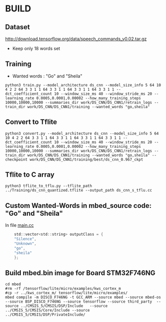 # BUILD
## Dataset
http://download.tensorflow.org/data/speech_commands_v0.02.tar.gz

- Keep only 18 words set
## Training
- Wanted words : "Go" and "Sheila"
```
python3 train.py --model_architecture ds_cnn --model_size_info 5 64 10 4 2 2 64 3 3 1 1 64 3 3 1 1 64 3 3 1 1 64 3 3 1 1 --dct_coefficient_count 10 --window_size_ms 40 --window_stride_ms 20 --learning_rate 0.0005,0.0001,0.00002 --how_many_training_steps 10000,10000,10000 --summaries_dir work/DS_CNN/DS_CNN1/retrain_logs --train_dir work/DS_CNN/DS_CNN1/training --wanted_words "go,sheila"
```

## Convert to Tflite
```
python3 convert.py --model_architecture ds_cnn --model_size_info 5 64 10 4 2 2 64 3 3 1 1 64 3 3 1 1 64 3 3 1 1 64 3 3 1 1 --dct_coefficient_count 10 --window_size_ms 40 --window_stride_ms 20 --learning_rate 0.0005,0.0001,0.00002 --how_many_training_steps 10000,10000,10000 --summaries_dir work/DS_CNN/DS_CNN1/retrain_logs --train_dir work/DS_CNN/DS_CNN1/training --wanted_words "go,sheila" --checkpoint work/DS_CNN/DS_CNN1/training/best/ds_cnn_0.967_ckpt
```
## Tflite to C array 
```
python3 tflite_to_tflu.py --tflite_path ../Training/ds_cnn_quantized.tflite --output_path ds_cnn_s_tflu.cc
```

## Custom Wanted-Words in mbed_source code: "Go" and "Sheila"
In file [main.cc](mbed/tensorflow/lite/micro/examples/kws_cortex_m/Source/Applications/Realtime_KWS_Test/main.cc)

```c
    std::vector<std::string> outputClass = {
    "Silence",
    "Unknown",
    "go",
    "sheila"
    };
```

## Build mbed.bin image for Board STM32F746NG
```
cd mbed
#rm -rf /tensorflow/lite/micro/examples/kws_cortex_m
#cp -r ../kws_cortex_m/ tensorflow/lite/micro/examples/
mbed compile -m DISCO_F746NG -t GCC_ARM --source mbed --source mbed-os --source BSP_DISCO_F746NG --source tensorflow --source third_party  --source ../CMSIS_5/CMSIS/DSP/Include   --source ../CMSIS_5/CMSIS/Core/Include --source ../CMSIS_5/CMSIS/DSP/PrivateInclude/
```

